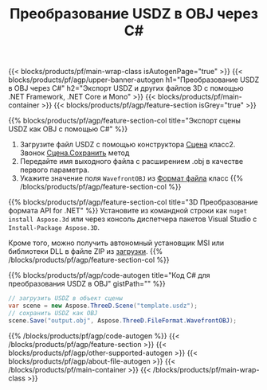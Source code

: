 ﻿---
title: Преобразование USDZ в OBJ через C# 
description: Преобразуйте USDZ и другие 3D файлы, используя .NET API
url: /ru/net/conversion/usdz-to-obj/
family: 3d
platformtag: net
feature: conversion
informat: USDZ
outformat: OBJ
otherformats: DXF RVM DRC FBX AMF OBJ 3MF GLTF 
---
{{< blocks/products/pf/main-wrap-class isAutogenPage="true" >}}
{{< blocks/products/pf/agp/upper-banner-autogen h1="Преобразование USDZ в OBJ через C#" h2="Экспорт USDZ и других файлов 3D с помощью .NET Framework, .NET Core и Mono" >}}
{{< blocks/products/pf/main-container >}}
{{< blocks/products/pf/agp/feature-section isGrey="true" >}}

{{% blocks/products/pf/agp/feature-section-col title="Экспорт сцены USDZ как OBJ с помощью C#" %}}
1. Загрузите файл USDZ с помощью конструктора [Сцена](https://apireference.aspose.com/3d/net/aspose.threed/scene) класс2. Звонок [Сцена.Сохранить](https://apireference.aspose.com/3d/net/aspose.threed/scene/methods/save/index) метод
3. Передайте имя выходного файла с расширением .obj в качестве первого параметра.
4. Укажите значение поля `WavefrontOBJ` из [Формат файла](https://apireference.aspose.com/3d/net/aspose.threed/fileformat/fields/index) класс
{{% /blocks/products/pf/agp/feature-section-col %}}

{{% blocks/products/pf/agp/feature-section-col title="3D Преобразование формата API for .NET" %}}
Установите из командной строки как ```nuget install Aspose.3d``` или через консоль диспетчера пакетов Visual Studio с ```Install-Package Aspose.3D```.

Кроме того, можно получить автономный установщик MSI или библиотеки DLL в файле ZIP из [загрузки](https://downloads.aspose.com/3d/net).
{{% /blocks/products/pf/agp/feature-section-col %}}

{{% blocks/products/pf/agp/code-autogen title="Код C# для преобразования USDZ в OBJ" gistPath="" %}}
```cs
// загрузить USDZ в объект сцены 
var scene = new Aspose.ThreeD.Scene("template.usdz");
// сохранить USDZ как OBJ 
scene.Save("output.obj", Aspose.ThreeD.FileFormat.WavefrontOBJ);

```
{{% /blocks/products/pf/agp/code-autogen %}}
{{< /blocks/products/pf/agp/feature-section >}}
{{< blocks/products/pf/agp/other-supported-autogen >}}
{{< blocks/products/pf/agp/about-file-autogen >}}
{{< /blocks/products/pf/main-container >}}
{{< /blocks/products/pf/main-wrap-class >}}
